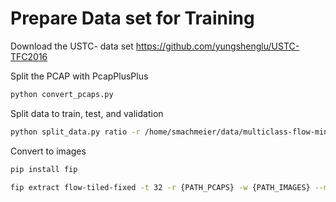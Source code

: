 # Prepare Data set for Training

Download the USTC- data set https://github.com/yungshenglu/USTC-TFC2016

Split the PCAP with PcapPlusPlus

```sh
python convert_pcaps.py
```

Split data to train, test, and validation

```sh
python split_data.py ratio -r /home/smachmeier/data/multiclass-flow-minp2-dim16-cols8-ALL-HEADER -w /home/smachmeier/data/multiclass-flow-minp2-dim16-cols8-ALL-HEADER-split-ratio
```

Convert to images

```sh
pip install fip

fip extract flow-tiled-fixed -t 32 -r {PATH_PCAPS} -w {PATH_IMAGES} --min-packets 3 --dim 16 --cols 8 [--preprocess HEADER]
```
